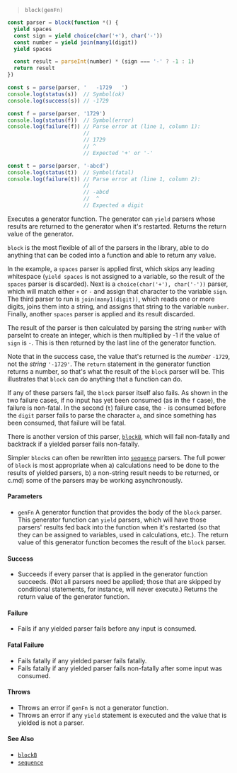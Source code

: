 <!--
 Copyright (c) 2020 Thomas J. Otterson
 
 This software is released under the MIT License.
 https://opensource.org/licenses/MIT
-->

> `block(genFn)`

```javascript
const parser = block(function *() {
  yield spaces
  const sign = yield choice(char('+'), char('-'))
  const number = yield join(many1(digit))
  yield spaces

  const result = parseInt(number) * (sign === '-' ? -1 : 1)
  return result
})

const s = parse(parser, '   -1729   ')
console.log(status(s))  // Symbol(ok)
console.log(success(s)) // -1729

const f = parse(parser, '1729')
console.log(status(f))  // Symbol(error)
console.log(failure(f)) // Parse error at (line 1, column 1):
                        //
                        // 1729
                        // ^
                        // Expected '+' or '-'

const t = parse(parser, '-abcd')
console.log(status(t))  // Symbol(fatal)
console.log(failure(t)) // Parse error at (line 1, column 2):
                        //
                        // -abcd
                        //  ^
                        // Expected a digit
```

Executes a generator function. The generator can `yield` parsers whose results are returned to the generator when it's restarted. Returns the return value of the generator.

`block` is the most flexible of all of the parsers in the library, able to do anything that can be coded into a function and able to return any value.

In the example, a `spaces` parser is applied first, which skips any leading whitespace (`yield spaces` is not assigned to a variable, so the result of the `spaces` parser is discarded). Next is a `choice(char('+'), char('-'))` parser, which will match either `+` or `-` and assign that character to the variable `sign`. The third parser to run is `join(many1(digit))`, which reads one or more digits, joins them into a string, and assigns that string to the variable `number`. Finally, another `spaces` parser is applied and its result discarded.

The result of the parser is then calculated by parsing the string `number` with parseInt to create an integer, which is then multiplied by -1 if the value of `sign` is `-`. This is then returned by the last line of the generator function.

Note that in the success case, the value that's returned is the *number* `-1729`, not the *string* `'-1729'`. The `return` statement in the generator function returns a number, so that's what the result of the `block` parser will be. This illustrates that `block` can do anything that a function can do.

If any of these parsers fail, the `block` parser itself also fails. As shown in the two failure cases, if no input has yet been consumed (as in the `f` case), the failure is non-fatal. In the second (`t`) failure case, the `-` is consumed before the `digit` parser fails to parse the character `a`, and since something has been consumed, that failure will be fatal.

There is another version of this parser, [`blockB`](blockb.md), which will fail non-fatally and backtrack if a yielded parser fails non-fatally.

Simpler `block`s can often be rewritten into [`sequence`](sequence.md) parsers. The full power of `block` is most appropriate when a) calculations need to be done to the results of yielded parsers, b) a non-string result needs to be returned, or c.md) some of the parsers may be working asynchronously.

#### Parameters

* `genFn` A generator function that provides the body of the `block` parser. This generator function can `yield` parsers, which will have those parsers' results fed back into the function when it's restarted (so that they can be assigned to variables, used in calculations, etc.). The return value of this generator function becomes the result of the `block` parser.

#### Success

* Succeeds if every parser that is applied in the generator function succeeds. (Not all parsers need be applied; those that are skipped by conditional statements, for instance, will never execute.) Returns the return value of the generator function.

#### Failure

* Fails if any yielded parser fails before any input is consumed.

#### Fatal Failure

* Fails fatally if any yielded parser fails fatally.
* Fails fatally if any yielded parser fails non-fatally after some input was consumed.

#### Throws

* Throws an error if `genFn` is not a generator function. 
* Throws an error if any `yield` statement is executed and the value that is yielded is not a parser.

#### See Also

* [`blockB`](blockb.md)
* [`sequence`](sequence.md)